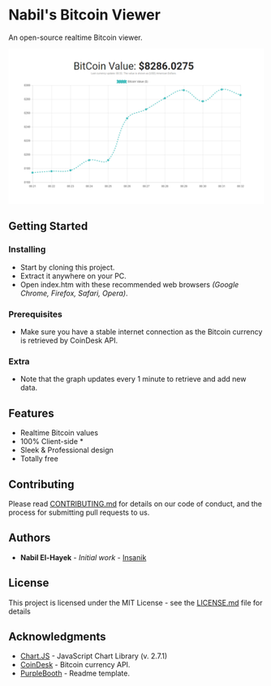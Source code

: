 # Nabil's Bitcoin Viewer
An open-source realtime Bitcoin viewer.

![Demonstration](images/demo.png)

## Getting Started

### Installing

- Start by cloning this project.
- Extract it anywhere on your PC.
- Open index.htm with these recommended web browsers *(Google Chrome, Firefox, Safari, Opera)*.

### Prerequisites

- Make sure you have a stable internet connection as the Bitcoin currency is retrieved by CoinDesk API.

### Extra

- Note that the graph updates every 1 minute to retrieve and add new data.

## Features

- Realtime Bitcoin values
- 100% Client-side *
- Sleek & Professional design
- Totally free

## Contributing

Please read [CONTRIBUTING.md](CONTRIBUTING.md) for details on our code of conduct, and the process for submitting pull requests to us.

## Authors

* **Nabil El-Hayek** - *Initial work* - [Insanik](https://github.com/Insanik)

## License

This project is licensed under the MIT License - see the [LICENSE.md](LICENSE.md) file for details

## Acknowledgments

- [Chart.JS](chartjs.org) - JavaScript Chart Library (v. 2.7.1)
- [CoinDesk](chartjs.org) - Bitcoin currency API.
- [PurpleBooth](https://gist.github.com/PurpleBooth) - Readme template.

